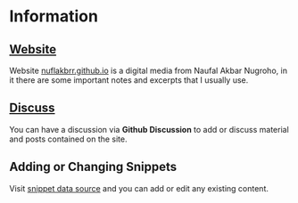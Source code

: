 # Information

## [Website](https://nuflakbrr.github.io)

Website [nuflakbrr.github.io](https://nuflakbrr.github.io) is a digital media from Naufal Akbar Nugroho, in it there are some important notes and excerpts that I usually use.

## [Discuss](https://github.com/nuflakbrr/public-nuflakbrr.github.io/discussions)

You can have a discussion via **Github Discussion** to add or discuss material and posts contained on the site.

## Adding or Changing Snippets

Visit [snippet data source](https://github.com/nuflakbrr/public-nuflakbrr.github.io/tree/main/data/snippets) and you can add or edit any existing content.
